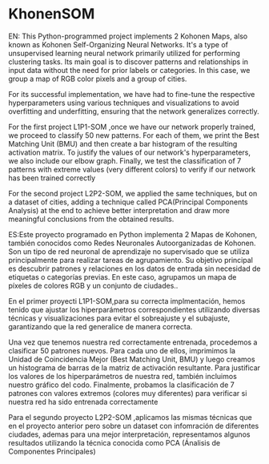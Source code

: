 # KhonenSOM
EN: This Python-programmed project implements 2 Kohonen Maps, also known as Kohonen Self-Organizing Neural Networks. It's a type of unsupervised learning neural network primarily utilized for performing clustering tasks. Its main goal is to discover patterns and relationships in input data without the need for prior labels or categories. In this case, we group a map of RGB color pixels and a group of cities.

For its successful implementation, we have had to fine-tune the respective hyperparameters using various techniques and visualizations to avoid overfitting and underfitting, ensuring that the network generalizes correctly. 

For the first project L1P1-SOM ,once we have our network properly trained, we proceed to classify 50 new patterns. For each of them, we print the Best Matching Unit (BMU) and then create a bar histogram of the resulting activation matrix. To justify the values of our network's hyperparameters, we also include our elbow graph. Finally, we test the classification of 7 patterns with extreme values (very different colors) to verify if our network has been trained correctly

For the second project L2P2-SOM, we applied the same techniques, but on a dataset of cities, adding a technique called PCA(Principal Components Analysis) at the end to achieve better interpretation and draw more meaningful conclusions from the obtained results.

ES:Este proyecto programado en Python implementa 2 Mapas de Kohonen, también conocidos como  Redes Neuronales Autoorganizadas de Kohonen. Son un tipo de red neuronal de aprendizaje no supervisado que se utiliza principalmente para realizar tareas de agrupamiento. Su objetivo principal es descubrir patrones y relaciones en los datos de entrada sin necesidad de etiquetas o categorías previas. En este caso, agrupamos un mapa de píxeles de colores RGB y un conjunto de ciudades..

En el primer proyecti L1P1-SOM,para su correcta implmentación, hemos tenido que ajustar los hiperparámetros correspondientes utilizando diversas técnicas y visualizaciones para evitar el sobreajuste y el subajuste, garantizando que la red generalice de manera correcta.

Una vez que tenemos nuestra red correctamente entrenada, procedemos a clasificar 50 patrones nuevos. Para cada uno de ellos, imprimimos la Unidad de Coincidencia Mejor (Best Matching Unit, BMU) y luego creamos un histograma de barras de la matriz de activación resultante. Para justificar los valores de los hiperparámetros de nuestra red, también incluimos nuestro gráfico del codo. Finalmente, probamos la clasificación de 7 patrones con valores extremos (colores muy diferentes) para verificar si nuestra red ha sido entrenada correctamente

Para el segundo proyecto L2P2-SOM ,aplicamos las mismas técnicas que en el proyecto anterior pero sobre un dataset con infomración de diferentes ciudades, ademas para una mejor interpretación, representamos algunos resultados utilizando la técnica conocida como PCA (Ánalisis de Componentes Principales)
